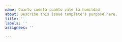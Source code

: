 ```yaml
---
name: Cuanto cuesta cuanto vale la humildad
about: Describe this issue template's purpose here.
title: ''
labels: ''
assignees: ''

---
```




